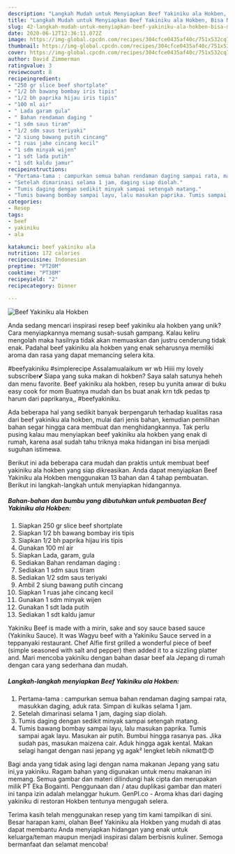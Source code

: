 ```yaml
---
description: "Langkah Mudah untuk Menyiapkan Beef Yakiniku ala Hokben, Bisa Manjain Lidah"
title: "Langkah Mudah untuk Menyiapkan Beef Yakiniku ala Hokben, Bisa Manjain Lidah"
slug: 42-langkah-mudah-untuk-menyiapkan-beef-yakiniku-ala-hokben-bisa-manjain-lidah
date: 2020-06-12T12:36:11.072Z
image: https://img-global.cpcdn.com/recipes/304cfce0435af40c/751x532cq70/beef-yakiniku-ala-hokben-foto-resep-utama.jpg
thumbnail: https://img-global.cpcdn.com/recipes/304cfce0435af40c/751x532cq70/beef-yakiniku-ala-hokben-foto-resep-utama.jpg
cover: https://img-global.cpcdn.com/recipes/304cfce0435af40c/751x532cq70/beef-yakiniku-ala-hokben-foto-resep-utama.jpg
author: David Zimmerman
ratingvalue: 3
reviewcount: 8
recipeingredient:
- "250 gr slice beef shortplate"
- "1/2 bh bawang bombay iris tipis"
- "1/2 bh paprika hijau iris tipis"
- "100 ml air"
- " Lada garam gula"
- " Bahan rendaman daging "
- "1 sdm saus tiram"
- "1/2 sdm saus teriyaki"
- "2 siung bawang putih cincang"
- "1 ruas jahe cincang kecil"
- "1 sdm minyak wijen"
- "1 sdt lada putih"
- "1 sdt kaldu jamur"
recipeinstructions:
- "Pertama-tama : campurkan semua bahan rendaman daging sampai rata, masukkan daging, aduk rata. Simpan di kulkas selama 1 jam."
- "Setelah dimarinasi selama 1 jam, daging siap diolah."
- "Tumis daging dengan sedikit minyak sampai setengah matang."
- "Tumis bawang bombay sampai layu, lalu masukan paprika. Tumis sampai agak layu. Masukan air putih. Bumbui hingga rasanya pas. Jika sudah pas, masukan maizena cair. Aduk hingga agak kental. Makan selagi hangat dengan nasi jepang yg agak² lengket lebih nikmat😍😍"
categories:
- Resep
tags:
- beef
- yakiniku
- ala

katakunci: beef yakiniku ala 
nutrition: 172 calories
recipecuisine: Indonesian
preptime: "PT20M"
cooktime: "PT38M"
recipeyield: "2"
recipecategory: Dinner

---
```



![Beef Yakiniku ala Hokben](https://img-global.cpcdn.com/recipes/304cfce0435af40c/751x532cq70/beef-yakiniku-ala-hokben-foto-resep-utama.jpg)

Anda sedang mencari inspirasi resep beef yakiniku ala hokben yang unik? Cara menyiapkannya memang susah-susah gampang. Kalau keliru mengolah maka hasilnya tidak akan memuaskan dan justru cenderung tidak enak. Padahal beef yakiniku ala hokben yang enak seharusnya memiliki aroma dan rasa yang dapat memancing selera kita.

#beefyakiniku #simplerecipe Assalamualaikum wr wb Hiiii my lovely subscriber💕 Siapa yang suka makan di hokben? Saya salah satunya heheh dan menu favorite. Beef yakiniku ala hokben, resep bu yunita anwar di buku easy cook for mom Buatnya mudah dan bs buat anak krn tdk pedas tp harum dari paprikanya,, #beefyakiniku.

Ada beberapa hal yang sedikit banyak berpengaruh terhadap kualitas rasa dari beef yakiniku ala hokben, mulai dari jenis bahan, kemudian pemilihan bahan segar hingga cara membuat dan menghidangkannya. Tak perlu pusing kalau mau menyiapkan beef yakiniku ala hokben yang enak di rumah, karena asal sudah tahu triknya maka hidangan ini bisa menjadi suguhan istimewa.


Berikut ini ada beberapa cara mudah dan praktis untuk membuat beef yakiniku ala hokben yang siap dikreasikan. Anda dapat menyiapkan Beef Yakiniku ala Hokben menggunakan 13 bahan dan 4 tahap pembuatan. Berikut ini langkah-langkah untuk menyiapkan hidangannya.

<!--inarticleads1-->

##### Bahan-bahan dan bumbu yang dibutuhkan untuk pembuatan Beef Yakiniku ala Hokben:

1. Siapkan 250 gr slice beef shortplate
1. Siapkan 1/2 bh bawang bombay iris tipis
1. Siapkan 1/2 bh paprika hijau iris tipis
1. Gunakan 100 ml air
1. Siapkan  Lada, garam, gula
1. Sediakan  Bahan rendaman daging :
1. Sediakan 1 sdm saus tiram
1. Sediakan 1/2 sdm saus teriyaki
1. Ambil 2 siung bawang putih cincang
1. Siapkan 1 ruas jahe cincang kecil
1. Gunakan 1 sdm minyak wijen
1. Gunakan 1 sdt lada putih
1. Sediakan 1 sdt kaldu jamur


Yakiniku Beef is made with a mirin, sake and soy sauce based sauce (Yakiniku Sauce). It was Wagyu beef with a Yakiniku Sauce served in a teppanyaki restaurant. Chef Alfie first grilled a wonderful piece of beef (simple seasoned with salt and pepper) then added it to a sizzling platter and. Mari mencoba yakiniku dengan bahan dasar beef ala Jepang di rumah dengan cara yang sederhana dan mudah. 

<!--inarticleads2-->

##### Langkah-langkah menyiapkan Beef Yakiniku ala Hokben:

1. Pertama-tama : campurkan semua bahan rendaman daging sampai rata, masukkan daging, aduk rata. Simpan di kulkas selama 1 jam.
1. Setelah dimarinasi selama 1 jam, daging siap diolah.
1. Tumis daging dengan sedikit minyak sampai setengah matang.
1. Tumis bawang bombay sampai layu, lalu masukan paprika. Tumis sampai agak layu. Masukan air putih. Bumbui hingga rasanya pas. Jika sudah pas, masukan maizena cair. Aduk hingga agak kental. Makan selagi hangat dengan nasi jepang yg agak² lengket lebih nikmat😍😍


Bagi anda yang tidak asing lagi dengan nama makanan Jepang yang satu ini,ya yakiniku. Ragam bahan yang digunakan untuk menu makanan ini memang. Semua gambar dan materi dilindungi hak cipta dan merupakan milik PT Eka Bogainti. Penggunaan dan / atau duplikasi gambar dan materi ini tanpa izin adalah melanggar hukum. GenPI.co - Aroma khas dari daging yakiniku di restoran Hokben tentunya mengugah selera. 

Terima kasih telah menggunakan resep yang tim kami tampilkan di sini. Besar harapan kami, olahan Beef Yakiniku ala Hokben yang mudah di atas dapat membantu Anda menyiapkan hidangan yang enak untuk keluarga/teman maupun menjadi inspirasi dalam berbisnis kuliner. Semoga bermanfaat dan selamat mencoba!
